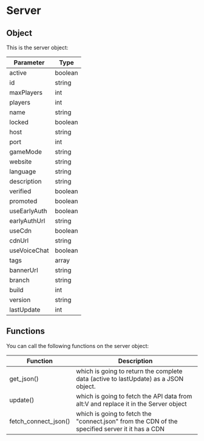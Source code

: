 # Server

## Object
This is the server object:

| Parameter | Type
| ------- | ------------------ 
| active | boolean
| id | string
| maxPlayers | int
| players | int
| name | string
| locked | boolean
| host | string
| port | int
| gameMode | string
| website | string
| language | string
| description | string
| verified | boolean
| promoted | boolean
| useEarlyAuth | boolean
| earlyAuthUrl | string
| useCdn | boolean
| cdnUrl | string
| useVoiceChat | boolean
| tags | array
| bannerUrl | string
| branch | string
| build | int
| version | string
| lastUpdate | int

## Functions

You can call the following functions on the server object:

| Function | Description
| - | -
| get_json() | which is going to return the complete data (active to lastUpdate) as a JSON object.
| update() | which is going to fetch the API data from alt:V and replace it in the Server object
| fetch_connect_json() | which is going to fetch the "connect.json" from the CDN of the specified server it it has a CDN